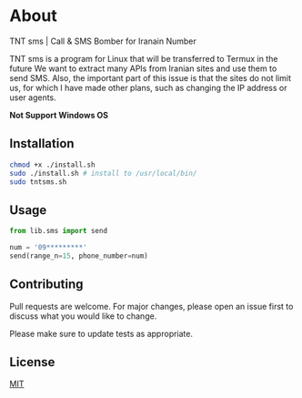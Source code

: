 # About
TNT sms |  Call &amp; SMS Bomber for Iranain Number

TNT sms is a program for Linux that will be transferred to Termux in the future
We want to extract many APIs from Iranian sites and use them to send SMS. Also, the important part of this issue is that the sites do not limit us, for which I have made other plans, such as changing the IP address or user agents.

**Not Support Windows OS**

## Installation

```bash
chmod +x ./install.sh
sudo ./install.sh # install to /usr/local/bin/
sudo tntsms.sh
```

## Usage

```python
from lib.sms import send

num = '09*********'
send(range_n=15, phone_number=num)
```

## Contributing

Pull requests are welcome. For major changes, please open an issue first
to discuss what you would like to change.

Please make sure to update tests as appropriate.

## License

[MIT](https://choosealicense.com/licenses/mit/)

